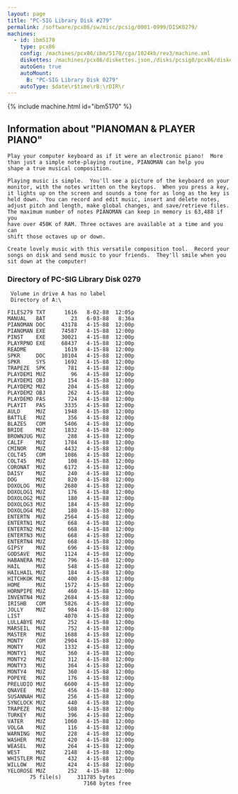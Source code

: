 ```yaml
---
layout: page
title: "PC-SIG Library Disk #279"
permalink: /software/pcx86/sw/misc/pcsig/0001-0999/DISK0279/
machines:
  - id: ibm5170
    type: pcx86
    config: /machines/pcx86/ibm/5170/cga/1024kb/rev3/machine.xml
    diskettes: /machines/pcx86/diskettes.json,/disks/pcsig0/pcx86/diskettes.json
    autoGen: true
    autoMount:
      B: "PC-SIG Library Disk 0279"
    autoType: $date\r$time\rB:\rDIR\r
---
```


{% include machine.html id="ibm5170" %}

## Information about "PIANOMAN & PLAYER PIANO"

    Play your computer keyboard as if it were an electronic piano!  More
    than just a simple note-playing routine, PIANOMAN can help you
    shape a true musical composition.
    
    Playing music is simple.  You'll see a picture of the keyboard on your
    monitor, with the notes written on the keytops.  When you press a key,
    it lights up on the screen and sounds a tone for as long as the key is
    held down.  You can record and edit music, insert and delete notes,
    adjust pitch and length, make global changes, and save/retrieve files.
    The maximum number of notes PIANOMAN can keep in memory is 63,488 if you
    have over 450K of RAM. Three octaves are available at a time and you can
    shift those octaves up or down.
    
    Create lovely music with this versatile composition tool.  Record your
    songs on disk and send music to your friends.  They'll smile when you
    sit down at the computer!

### Directory of PC-SIG Library Disk 0279

     Volume in drive A has no label
     Directory of A:\

    FILES279 TXT      1616   8-02-88  12:05p
    MANUAL   BAT        23   6-03-88   8:36a
    PIANOMAN DOC     43178   4-15-88  12:00p
    PIANOMAN EXE     74587   4-15-88  12:00p
    PINST    EXE     30021   4-15-88  12:00p
    PLAYRPNO EXE     68437   4-15-88  12:00p
    README            1619   4-15-88  12:00p
    SPKR     DOC     10104   4-15-88  12:00p
    SPKR     SYS      1692   4-15-88  12:00p
    TRAPEZE  SPK       781   4-15-88  12:00p
    PLAYDEM1 MUZ        96   4-15-88  12:00p
    PLAYDEM1 OBJ       154   4-15-88  12:00p
    PLAYDEM2 MUZ       204   4-15-88  12:00p
    PLAYDEM2 OBJ       262   4-15-88  12:00p
    PLAYDEMO PAS       724   4-15-88  12:00p
    PLAYIT   PAS      3335   4-15-88  12:00p
    AULD     MUZ      1948   4-15-88  12:00p
    BATTLE   MUZ       356   4-15-88  12:00p
    BLAZES   COM      5406   4-15-88  12:00p
    BRIDE    MUZ      1832   4-15-88  12:00p
    BROWNJUG MUZ       288   4-15-88  12:00p
    CALIF    MUZ      1784   4-15-88  12:00p
    CMINOR   MUZ      4432   4-15-88  12:00p
    COLT45   COM      1086   4-15-88  12:00p
    COLT45   MUZ       108   4-15-88  12:00p
    CORONAT  MUZ      6172   4-15-88  12:00p
    DAISY    MUZ       240   4-15-88  12:00p
    DOG      MUZ       820   4-15-88  12:00p
    DOXOLOG  MUZ      2680   4-15-88  12:00p
    DOXOLOG1 MUZ       176   4-15-88  12:00p
    DOXOLOG2 MUZ       180   4-15-88  12:00p
    DOXOLOG3 MUZ       184   4-15-88  12:00p
    DOXOLOG4 MUZ       180   4-15-88  12:00p
    ENTERTN  MUZ      2564   4-15-88  12:00p
    ENTERTN1 MUZ       668   4-15-88  12:00p
    ENTERTN2 MUZ       668   4-15-88  12:00p
    ENTERTN3 MUZ       668   4-15-88  12:00p
    ENTERTN4 MUZ       668   4-15-88  12:00p
    GIPSY    MUZ       696   4-15-88  12:00p
    GODSAVE  MUZ      1124   4-15-88  12:00p
    HABANERA MUZ       796   4-15-88  12:00p
    HAIL     MUZ       548   4-15-88  12:00p
    HAILHAIL MUZ       184   4-15-88  12:00p
    HITCHKOK MUZ       400   4-15-88  12:00p
    HOME     MUZ      1572   4-15-88  12:00p
    HORNPIPE MUZ       460   4-15-88  12:00p
    INVENTN4 MUZ      2684   4-15-88  12:00p
    IRISHB   COM      5826   4-15-88  12:00p
    JOLLY    MUZ       984   4-15-88  12:00p
    LIST              4070   4-15-88  12:00p
    LULLABYE MUZ       252   4-15-88  12:00p
    MARSEIL  MUZ       752   4-15-88  12:00p
    MASTER   MUZ      1688   4-15-88  12:00p
    MONTY    COM      2904   4-15-88  12:00p
    MONTY    MUZ      1332   4-15-88  12:00p
    MONTY1   MUZ       360   4-15-88  12:00p
    MONTY2   MUZ       312   4-15-88  12:00p
    MONTY3   MUZ       364   4-15-88  12:00p
    MONTY4   MUZ       360   4-15-88  12:00p
    POPEYE   MUZ       176   4-15-88  12:00p
    PRELUDIO MUZ      6600   4-15-88  12:00p
    QNAVEE   MUZ       456   4-15-88  12:00p
    SUSANNAH MUZ       256   4-15-88  12:00p
    SYNCLOCK MUZ       440   4-15-88  12:00p
    TRAPEZE  MUZ       508   4-15-88  12:00p
    TURKEY   MUZ       396   4-15-88  12:00p
    VATER    MUZ      1060   4-15-88  12:00p
    VOLGA    MUZ       116   4-15-88  12:00p
    WARNING  MUZ       228   4-15-88  12:00p
    WASHER   MUZ       420   4-15-88  12:00p
    WEASEL   MUZ       264   4-15-88  12:00p
    WEST     MUZ      2148   4-15-88  12:00p
    WHISTLER MUZ       432   4-15-88  12:00p
    WILLOW   MUZ       424   4-15-88  12:00p
    YELOROSE MUZ       252   4-15-88  12:00p
           75 file(s)     311785 bytes
                            7168 bytes free
